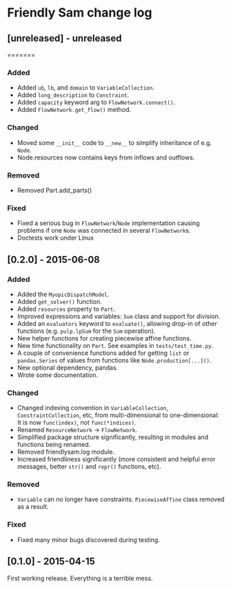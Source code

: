 # Friendly Sam change log

## [unreleased] - unreleased

=======

### Added
 - Added `ub`, `lb`, and `domain` to `VariableCollection`.
 - Added `long_description` to `Constraint`.
 - Added `capacity` keyword arg to `FlowNetwork.connect()`.
 - Added `FlowNetwork.get_flow()` method.

### Changed
 - Moved some `__init__` code to `__new__` to simplify inheritance of e.g. `Node`.
 - Node.resources now contains keys from inflows and outflows.

### Removed
 - Removed Part.add_parts()

### Fixed
- Fixed a serious bug in `FlowNetwork`/`Node` implementation causing problems if one `Node` was connected in several `FlowNetwork`s.
- Doctests work under Linux


## [0.2.0] - 2015-06-08

### Added
- Added the `MyopicDispatchModel`.
- Added `get_solver()` function.
- Added `resources` property to `Part`.
- Improved expressions and variables: `Sum` class and support for division.
- Added an `evaluators` keyword to `evaluate()`, allowing drop-in of other functions (e.g. `pulp.lpSum` for the `Sum` operation).
- New helper functions for creating piecewise affine functions.
- New time functionality on `Part`. See examples in `tests/test_time.py`.
- A couple of convenience functions added for getting `list` or `pandas.Series` of values from functions like `Node.production[...]()`.
- New optional dependency, pandas.
- Wrote some documentation.

### Changed
- Changed indexing convention in `VariableCollection`, `ConstraintCollection`, etc, from multi-dimensional to one-dimensional: It is now `func(index)`, not `func(*indices)`.
- Renamed `ResourceNetwork` -> `FlowNetwork`.
- Simplified package structure significantly, resulting in modules and functions being renamed.
- Removed friendlysam.log module.
- Increased friendliness significantly (more consistent and helpful error messages, better `str()` and `repr()` functions, etc).

### Removed
- `Variable` can no longer have constraints. `PiecewiseAffine` class removed as a result.

### Fixed
- Fixed many minor bugs discovered during testing.


## [0.1.0] - 2015-04-15

First working release. Everything is a terrible mess.
